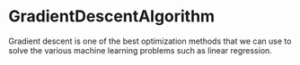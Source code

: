 # GradientDescentAlgorithm

Gradient descent is one of the best optimization methods that we can use to solve the various machine learning problems such as linear regression.
